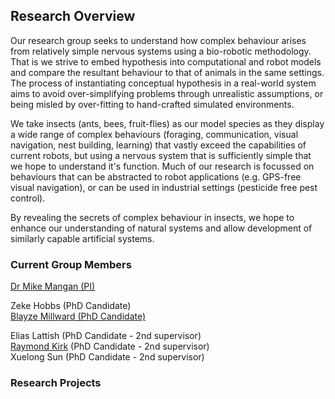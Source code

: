 ## Research Overview

Our research group seeks to understand how complex behaviour arises from relatively simple nervous systems using a bio-robotic methodology.   That is we strive to embed hypothesis into computational and robot models and compare the resultant behaviour to that of animals in the same settings.  The process of instantiating conceptual hypothesis in a real-world system aims to avoid over-simplifying problems through unrealistic assumptions, or being misled by over-fitting to hand-crafted  simulated environments.

We take insects (ants, bees, fruit-flies) as our model species as they display a wide range of complex behaviours (foraging, communication, visual navigation, nest building, learning) that vastly exceed the capabilities of current robots, but using a nervous system that is sufficiently simple that we hope to understand it's function.  Much of our research is focussed on behaviours that can be abstracted to robot applications (e.g. GPS-free visual navigation), or can be used in industrial settings (pesticide free pest control).  

By revealing the secrets of complex behaviour in insects, we hope to enhance our understanding of natural systems and allow development of similarly capable artificial systems.

### Current Group Members
 [Dr Mike Mangan (PI)](https://michaelmangan.github.io/)

Zeke Hobbs (PhD Candidate)  
[Blayze Millward (PhD Candidate)](https://blayzeing.github.io/blayze.github.io/)

Elias Lattish (PhD Candidate - 2nd supervisor)     
[Raymond Kirk](https://github.com/RaymondKirk)  (PhD Candidate - 2nd supervisor)    
Xuelong Sun (PhD Candidate - 2nd supervisor)  

### Research Projects
